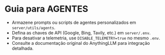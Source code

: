 # Guia para AGENTES

- Armazene prompts ou scripts de agentes personalizados em `server/utils/agents`.
- Defina as chaves de API (Google, Bing, Tavily, etc.) em `server/.env`.
- Para desativar a telemetria, use `DISABLE_TELEMETRY=true` no mesmo `.env`.
- Consulte a documentação original do AnythingLLM para integração detalhada.
